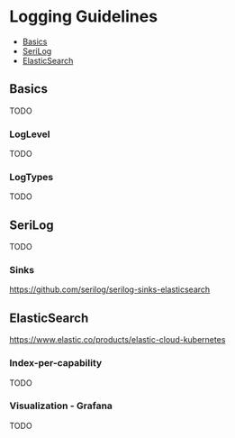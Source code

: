 Logging Guidelines
======================

* [Basics](#basics)
* [SeriLog](#serilog)
* [ElasticSearch](#elasticsearch)

## Basics
TODO

### LogLevel
TODO

### LogTypes
TODO

## SeriLog
TODO

### Sinks
https://github.com/serilog/serilog-sinks-elasticsearch

## ElasticSearch
https://www.elastic.co/products/elastic-cloud-kubernetes

### Index-per-capability
TODO

### Visualization - Grafana
TODO